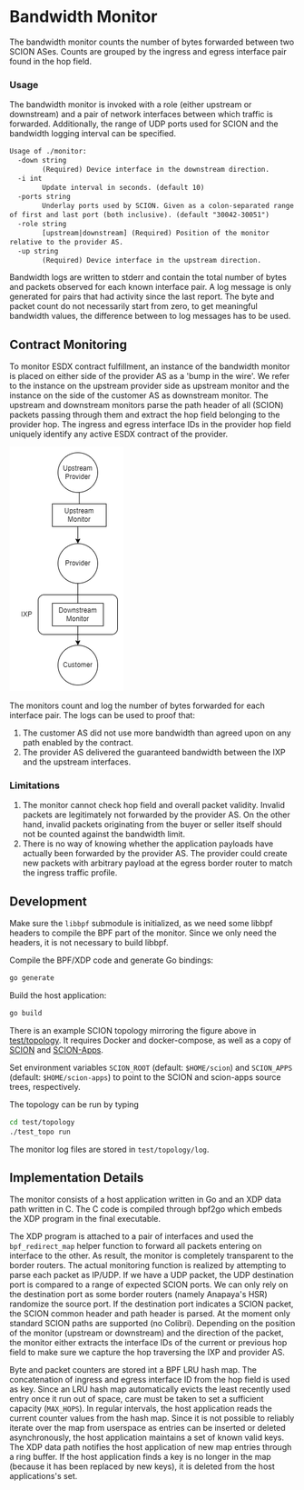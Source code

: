Bandwidth Monitor
=================

The bandwidth monitor counts the number of bytes forwarded between two SCION ASes. Counts are
grouped by the ingress and egress interface pair found in the hop field.

### Usage
The bandwidth monitor is invoked with a role (either upstream or downstream) and a pair of network
interfaces between which traffic is forwarded. Additionally, the range of UDP ports used for SCION
and the bandwidth logging interval can be specified.

```
Usage of ./monitor:
  -down string
    	(Required) Device interface in the downstream direction.
  -i int
    	Update interval in seconds. (default 10)
  -ports string
    	Underlay ports used by SCION. Given as a colon-separated range of first and last port (both inclusive). (default "30042-30051")
  -role string
    	[upstream|downstream] (Required) Position of the monitor relative to the provider AS.
  -up string
    	(Required) Device interface in the upstream direction.
```

Bandwidth logs are written to stderr and contain the total number of bytes and packets observed
for each known interface pair. A log message is only generated for pairs that had activity since the
last report. The byte and packet count do not necessarily start from zero, to get meaningful
bandwidth values, the difference between to log messages has to be used.


Contract Monitoring
-------------------
To monitor ESDX contract fulfillment, an instance of the bandwidth monitor is placed on either side
of the provider AS as a 'bump in the wire'. We refer to the instance on the upstream provider side
as upstream monitor and the instance on the side of the customer AS as downstream monitor. The
upstream and downstream monitors parse the path header of all (SCION) packets passing through them
and extract the hop field belonging to the provider hop. The ingress and egress interface IDs in the
provider hop field uniquely identify any active ESDX contract of the provider.

![Monitor application](doc/esdx_monitor.png)

The monitors count and log the number of bytes forwarded for each interface pair. The logs can be
used to proof that:
1. The customer AS did not use more bandwidth than agreed upon on any path enabled by the contract.
2. The provider AS delivered the guaranteed bandwidth between the IXP and the upstream interfaces.

### Limitations
1. The monitor cannot check hop field and overall packet validity. Invalid packets are legitimately
not forwarded by the provider AS. On the other hand, invalid packets originating from the buyer or
seller itself should not be counted against the bandwidth limit.
2. There is no way of knowing whether the application payloads have actually been forwarded by the
provider AS. The provider could create new packets with arbitrary payload at the egress border
router to match the ingress traffic profile.


Development
-----------
Make sure the `libbpf` submodule is initialized, as we need some libbpf headers to compile the BPF
part of the monitor. Since we only need the headers, it is not necessary to build libbpf.

Compile the BPF/XDP code and generate Go bindings:
```bash
go generate
```

Build the host application:
```bash
go build
```

There is an example SCION topology mirroring the figure above in [test/topology](./test/topology).
It requires Docker and docker-compose, as well as a copy of
[SCION](https://github.com/netsec-ethz/scion) and
[SCION-Apps](https://github.com/netsec-ethz/scion-apps).

Set environment variables `SCION_ROOT` (default: `$HOME/scion`) and `SCION_APPS`
(default: `$HOME/scion-apps`) to point to the SCION and scion-apps source trees, respectively.

The topology can be run by typing
```bash
cd test/topology
./test_topo run
```

The monitor log files are stored in `test/topology/log`.


Implementation Details
----------------------
The monitor consists of a host application written in Go and an XDP data path written in C. The C
code is compiled through bpf2go which embeds the XDP program in the final executable.

The XDP program is attached to a pair of interfaces and used the `bpf_redirect_map` helper function
to forward all packets entering on interface to the other. As result, the monitor is completely
transparent to the border routers. The actual monitoring function is realized by attempting to parse
each packet as IP/UDP. If we have a UDP packet, the UDP destination port is compared to a range of
expected SCION ports. We can only rely on the destination port as some border routers (namely
Anapaya's HSR) randomize the source port. If the destination port indicates a SCION packet, the
SCION common header and path header is parsed. At the moment only standard SCION paths are supported
(no Colibri). Depending on the position of the monitor (upstream or downstream) and the direction
of the packet, the monitor either extracts the interface IDs of the current or previous hop field
to make sure we capture the hop traversing the IXP and provider AS.

Byte and packet counters are stored int a BPF LRU hash map. The concatenation of ingress and egress
interface ID from the hop field is used as key. Since an LRU hash map automatically evicts the least
recently used entry once it run out of space, care must be taken to set a sufficient capacity
(`MAX_HOPS`). In regular intervals, the host application reads the current counter values from the
hash map. Since it is not possible to reliably iterate over the map from userspace as entries can
be inserted or deleted asynchronously, the host application maintains a set of known valid keys.
The XDP data path notifies the host application of new map entries through a ring buffer. If the
host application finds a key is no longer in the map (because it has been replaced by new keys), it
is deleted from the host applications's set.

